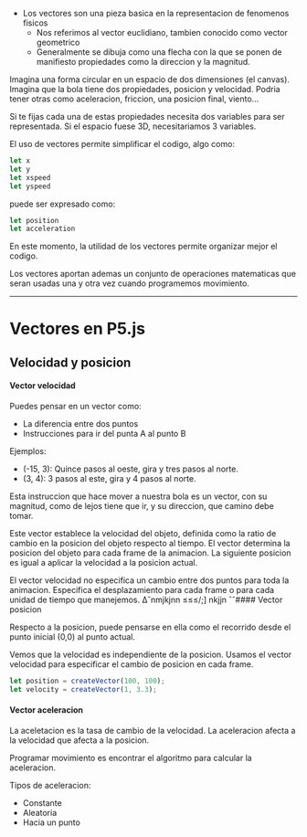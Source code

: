 * Los vectores son una pieza basica en la representacion de fenomenos fisicos
    * Nos referimos al vector euclidiano, tambien conocido como vector geometrico
    * Generalmente se dibuja como una flecha con la que se ponen de manifiesto
      propiedades como la direccion y la magnitud.
     
     
Imagina una forma circular en un espacio de dos dimensiones (el canvas). Imagina
que la bola tiene dos propiedades, posicion y velocidad. Podria tener otras como
aceleracion, friccion, una posicion final, viento...

Si te fijas cada una de estas propiedades necesita dos variables para ser representada.
Si el espacio fuese 3D, necesitariamos 3 variables.

El uso de vectores permite simplificar el codigo, algo como:

```javascript
let x
let y
let xspeed
let yspeed
```

puede ser expresado como:

```javascript
let position
let acceleration
```

En este momento, la utilidad de los vectores permite organizar mejor el codigo. 

Los vectores aportan ademas un conjunto de operaciones matematicas que seran
usadas una y otra vez cuando programemos movimiento.

---

# Vectores en P5.js

## Velocidad y posicion

#### Vector velocidad
Puedes pensar en un vector como:
* La diferencia entre dos puntos
* Instrucciones para ir del punta A al punto B

Ejemplos:
* (-15, 3): Quince pasos al oeste, gira y tres pasos al norte.
* (3, 4): 3 pasos al este, gira y 4 pasos al norte.

Esta instruccion que hace mover a nuestra bola es un vector, con su magnitud,
como de lejos tiene que ir, y su direccion, que camino debe tomar.

Este vector establece la velocidad del objeto, definida como la ratio de cambio en la posicion del objeto respecto al tiempo. El vector determina la posicion del objeto para cada frame de la animacion. La siguiente posicion es igual a aplicar la velocidad a la posicion actual.

El vector velocidad no especifica un cambio entre dos puntos para toda la animacion. Especifica el desplazamiento para cada frame o para cada unidad de tiempo que manejemos.
∆ˆnmjkjnn ≤≤≤/;]
nkjjn
ˆˆ#### Vector posicion

Respecto a la posicion, puede pensarse en ella como el recorrido desde el punto inicial (0,0) al punto actual.

Vemos que la velocidad es independiente de la posicion. Usamos el vector velocidad para especificar el cambio de posicion en cada frame.

```js
let position = createVector(100, 100);
let velocity = createVector(1, 3.3);
```


#### Vector aceleracion

La aceletacion es la tasa de cambio de la velocidad. La aceleracion afecta a la velocidad que afecta a la posicion.

Programar movimiento es encontrar el algoritmo para calcular la aceleracion.

Tipos de aceleracion:
* Constante
* Aleatoria
* Hacia un punto

